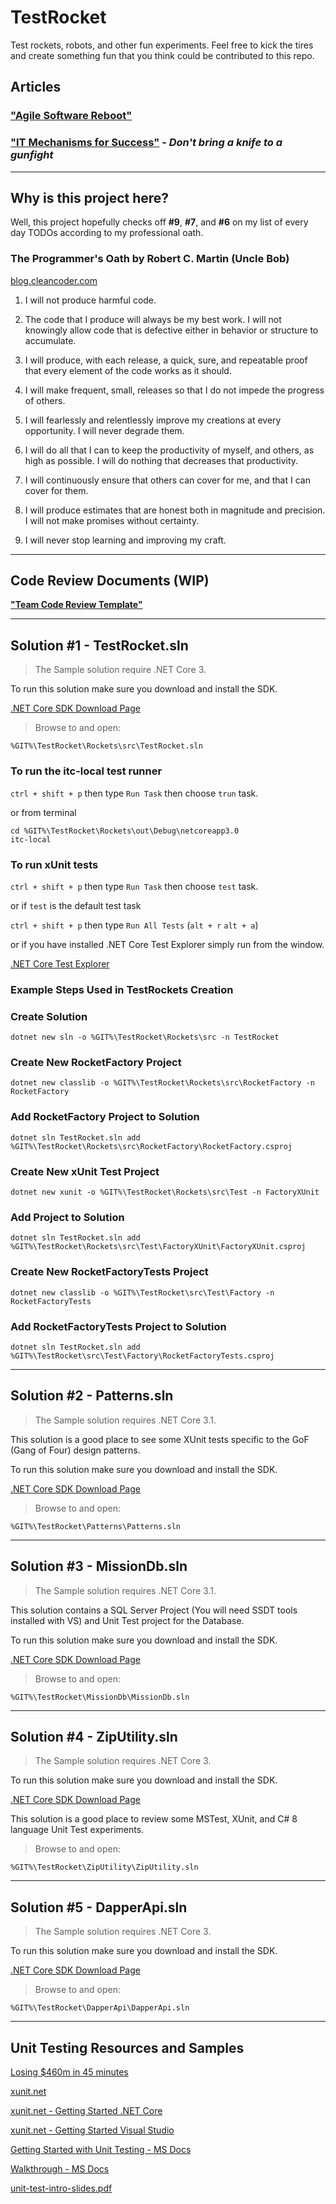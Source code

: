 # TestRocket

Test rockets, robots, and other fun experiments. Feel free to kick the tires and create something fun that you think could be contributed to this repo.

## Articles

### **["Agile Software Reboot"](Docs/agile-software-reboot.pdf)**

### **["IT Mechanisms for Success"](Docs/choose-your-weapon.pdf)** - _Don't bring a knife to a gunfight_

---

## Why is this project here?

Well, this project hopefully checks off **#9**, **#7**, and **#6** on my list of every day TODOs according to my professional oath.

### The Programmer's Oath by Robert C. Martin (Uncle Bob)

[blog.cleancoder.com](https://blog.cleancoder.com/uncle-bob/2015/11/18/TheProgrammersOath.html)

1. I will not produce harmful code.

2. The code that I produce will always be my best work. I will not knowingly allow code that is defective either in behavior or structure to accumulate.

3. I will produce, with each release, a quick, sure, and repeatable proof that every element of the code works as it should.

4. I will make frequent, small, releases so that I do not impede the progress of others.

5. I will fearlessly and relentlessly improve my creations at every opportunity. I will never degrade them.

6. I will do all that I can to keep the productivity of myself, and others, as high as possible. I will do nothing that decreases that productivity.

7. I will continuously ensure that others can cover for me, and that I can cover for them.

8. I will produce estimates that are honest both in magnitude and precision. I will not make promises without certainty.

9. I will never stop learning and improving my craft.

---

## Code Review Documents (WIP)

**["Team Code Review Template"](code-review-template.md)**

---

## Solution #1 - TestRocket.sln

> The Sample solution require .NET Core 3.

To run this solution make sure you download and install the SDK.

[.NET Core SDK Download Page](https://dotnet.microsoft.com/download/dotnet-core/3.0)

> Browse to and open:

```shell
%GIT%\TestRocket\Rockets\src\TestRocket.sln
```

### To run the itc-local test runner

`ctrl + shift + p` then type `Run Task` then choose `trun` task.

or from terminal

```shell
cd %GIT%\TestRocket\Rockets\out\Debug\netcoreapp3.0
itc-local
```

### To run xUnit tests

`ctrl + shift + p` then type `Run Task` then choose `test` task.

or if `test` is the default test task

`ctrl + shift + p` then type `Run All Tests` (`alt + r` `alt + a`)

or if you have installed .NET Core Test Explorer simply run from the window.

[.NET Core Test Explorer](https://marketplace.visualstudio.com/items?itemName=formulahendry.dotnet-test-explorer)

### Example Steps Used in TestRockets Creation

### Create Solution

```shell
dotnet new sln -o %GIT%\TestRocket\Rockets\src -n TestRocket
```

### Create New RocketFactory Project

```shell
dotnet new classlib -o %GIT%\TestRocket\Rockets\src\RocketFactory -n RocketFactory
```

### Add RocketFactory Project to Solution

```shell
dotnet sln TestRocket.sln add %GIT%\TestRocket\Rockets\src\RocketFactory\RocketFactory.csproj
```

### Create New xUnit Test Project

```shell
dotnet new xunit -o %GIT%\TestRocket\Rockets\src\Test -n FactoryXUnit
```

### Add Project to Solution

```shell
dotnet sln TestRocket.sln add %GIT%\TestRocket\Rockets\src\Test\FactoryXUnit\FactoryXUnit.csproj
```

### Create New RocketFactoryTests Project

```shell
dotnet new classlib -o %GIT%\TestRocket\src\Test\Factory -n RocketFactoryTests
```

### Add RocketFactoryTests Project to Solution

```shell
dotnet sln TestRocket.sln add %GIT%\TestRocket\src\Test\Factory\RocketFactoryTests.csproj
```

---

## Solution #2 - Patterns.sln

> The Sample solution requires .NET Core 3.1.

This solution is a good place to see some XUnit tests specific to the GoF (Gang of Four) design patterns.

To run this solution make sure you download and install the SDK.

[.NET Core SDK Download Page](https://dotnet.microsoft.com/download/dotnet-core/3.1)

> Browse to and open:

```shell
%GIT%\TestRocket\Patterns\Patterns.sln
```

---

## Solution #3 - MissionDb.sln

> The Sample solution requires .NET Core 3.1.

This solution contains a SQL Server Project (You will need SSDT tools installed with VS) and Unit Test project for the Database.

To run this solution make sure you download and install the SDK.

[.NET Core SDK Download Page](https://dotnet.microsoft.com/download/dotnet-core/3.1)

> Browse to and open:

```shell
%GIT%\TestRocket\MissionDb\MissionDb.sln
```

---

## Solution #4 - ZipUtility.sln

> The Sample solution requires .NET Core 3.

To run this solution make sure you download and install the SDK.

[.NET Core SDK Download Page](https://dotnet.microsoft.com/download/dotnet-core/3.0)

This solution is a good place to review some MSTest, XUnit, and C# 8 language Unit Test experiments.

> Browse to and open:

```shell
%GIT%\TestRocket\ZipUtility\ZipUtility.sln
```

---

## Solution #5 - DapperApi.sln

> The Sample solution requires .NET Core 3.

To run this solution make sure you download and install the SDK.

[.NET Core SDK Download Page](https://dotnet.microsoft.com/download/dotnet-core/3.0)

> Browse to and open:

```shell
%GIT%\TestRocket\DapperApi\DapperApi.sln
```

---

## Unit Testing Resources and Samples

[Losing $460m in 45 minutes](https://www.bugsnag.com/blog/bug-day-460m-loss)

[xunit.net](https://xunit.net/)

[xunit.net - Getting Started .NET Core](https://xunit.net/docs/getting-started/netcore/cmdline)

[xunit.net - Getting Started Visual Studio](https://xunit.net/docs/getting-started/netfx/visual-studio)

[Getting Started with Unit Testing - MS Docs](https://docs.microsoft.com/en-us/visualstudio/test/getting-started-with-unit-testing?view=vs-2019)

[Walkthrough - MS Docs](https://docs.microsoft.com/en-us/visualstudio/test/walkthrough-creating-and-running-unit-tests-for-managed-code?view=vs-2019)

[unit-test-intro-slides.pdf](unit-test-intro-slides.pdf)